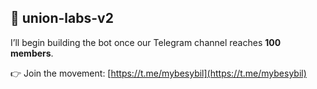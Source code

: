 ## 👾 union-labs-v2

I’ll begin building the bot once our Telegram channel reaches **100 members**.

👉 Join the movement: [https://t.me/mybesybil](https://t.me/mybesybil)
